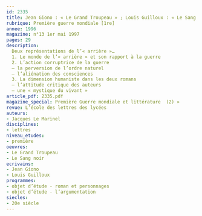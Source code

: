 ```yaml
---
id: 2335
title: Jean Giono : « Le Grand Troupeau » ; Louis Guilloux : « Le Sang noir »
rubrique: Première guerre mondiale [1re]
annee: 1996
magazine: n°13 1er mai 1997
pages: 29
description: 
  Deux représentations de l’« arrière »…
  1. Le monde de l’« arrière » et son rapport à la guerre
  2. L’action corruptrice de la guerre
  – la perversion de l’ordre naturel
  – l’aliénation des consciences
  3. La dimension humaniste dans les deux romans
  – l’attitude critique des auteurs
  – une « mystique du vivant »
article_pdf: 2335.pdf
magazine_special: Première Guerre mondiale et littérature  (2) »
revue: L’école des lettres des lycées
auteurs:
- Jacques Le Marinel
disciplines:
- lettres
niveau_etudes:
- première
oeuvres:
- Le Grand Troupeau
- Le Sang noir
ecrivains:
- Jean Giono
- Louis Guilloux
programmes:
- objet d’étude - roman et personnages
- objet d’étude - l’argumentation
siecles:
- 20e siècle
---
```

